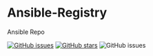 # Ansible-Registry

Ansible Repo


[![GitHub issues](https://img.shields.io/github/issues/djdta/Ansible-Registry?style=plastic)](https://github.com/djdta/Ansible-Registry/issues)
[![GitHub stars](https://img.shields.io/github/stars/djdta/Ansible-Registry?style=plastic)](https://github.com/djdta/Ansible-Registry/stargazers)
![GitHub issues](https://img.shields.io/github/issues-raw/djdta/Ansible-Registry?style=plastic)
